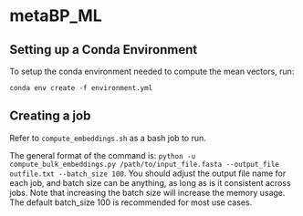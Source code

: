 # metaBP_ML

## Setting up a Conda Environment 

To setup the conda environment needed to compute the mean vectors, run:

`conda env create -f environment.yml`


## Creating a job

Refer to `compute_embeddings.sh` as a bash job to run. 

The general format of the command is: `python -u compute_bulk_embeddings.py /path/to/input_file.fasta --output_file outfile.txt --batch_size 100`.
You should adjust the output file name for each job, and batch size can be anything, as long as is it consistent across jobs. Note that increasing the batch size will increase the memory usage. The default batch_size 100 is recommended for most use cases.
